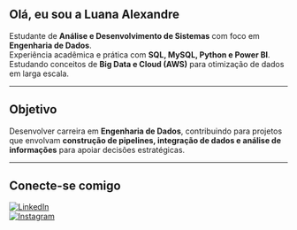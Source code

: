 ##  Olá, eu sou a Luana Alexandre  

 Estudante de **Análise e Desenvolvimento de Sistemas** com foco em **Engenharia de Dados**.  
 Experiência acadêmica e prática com **SQL, MySQL, Python e Power BI**.  
 Estudando conceitos de **Big Data e Cloud (AWS)** para otimização de dados em larga escala.  

---

## Objetivo
Desenvolver carreira em **Engenharia de Dados**, contribuindo para projetos que envolvam **construção de pipelines, integração de dados e análise de informações** para apoiar decisões estratégicas.  

---

## Conecte-se comigo
[![LinkedIn](https://img.shields.io/badge/LinkedIn-%230077B5.svg?logo=linkedin&logoColor=white)](https://www.linkedin.com/in/luana-alexandre-784845252/)  
[![Instagram](https://img.shields.io/badge/Instagram-%23E4405F.svg?logo=Instagram&logoColor=white)](https://www.instagram.com/luana.alexandre0/)
